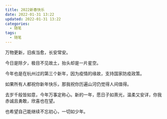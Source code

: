 ```yaml
---
title: 2022新春快乐
date: 2022-01-31 13:22
updated: 2022-01-31 13:22
categories: 
  - 随笔
tags: 
  - 随笔
---
```


万物更新，旧疾当愈，长安常安。

<!-- more -->

今日是除夕，极目不见故土，抬头却是一片星空。

今年也是在杭州过的第三个新年，因为疫情的缘故，支持国家防疫政策。

如果所有人都祝你新年快乐，那我祝你历遍山河仍觉得人间值得。

去岁千般皆如意，今年万事定称心。新的一年，愿日子如熹光，温柔又安详，你我赤诚且勇敢，欣喜也在望。

也希望自己能继续不忘初心，一切如少年。